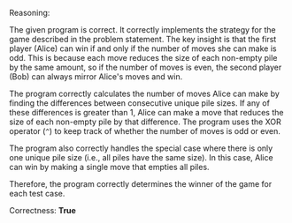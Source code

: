 Reasoning:

The given program is correct. It correctly implements the strategy for the game described in the problem statement. The key insight is that the first player (Alice) can win if and only if the number of moves she can make is odd. This is because each move reduces the size of each non-empty pile by the same amount, so if the number of moves is even, the second player (Bob) can always mirror Alice's moves and win.

The program correctly calculates the number of moves Alice can make by finding the differences between consecutive unique pile sizes. If any of these differences is greater than 1, Alice can make a move that reduces the size of each non-empty pile by that difference. The program uses the XOR operator (`^`) to keep track of whether the number of moves is odd or even.

The program also correctly handles the special case where there is only one unique pile size (i.e., all piles have the same size). In this case, Alice can win by making a single move that empties all piles.

Therefore, the program correctly determines the winner of the game for each test case.

Correctness: **True**